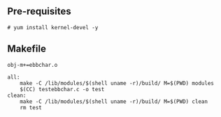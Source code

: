 ## Pre-requisites 
```
# yum install kernel-devel -y
```

## Makefile
```
obj-m+=ebbchar.o

all:
	make -C /lib/modules/$(shell uname -r)/build/ M=$(PWD) modules
	$(CC) testebbchar.c -o test
clean:
	make -C /lib/modules/$(shell uname -r)/build/ M=$(PWD) clean
	rm test
```
